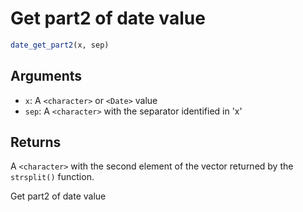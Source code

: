 # Get part2 of date value

```r
date_get_part2(x, sep)
```

## Arguments

- `x`: A `<character>` or `<Date>` value
- `sep`: A `<character>` with the separator identified in 'x'

## Returns

A `<character>` with the second element of the vector returned by the `strsplit()` function.

Get part2 of date value
